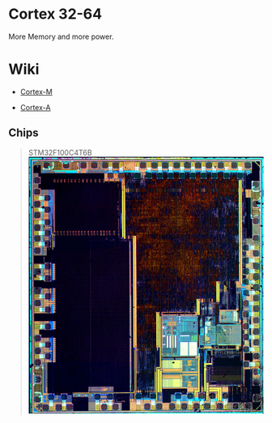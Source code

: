 # Cortex 32-64
More Memory and more power.
# Wiki #
- [ Cortex-M ](https://en.wikipedia.org/wiki/ARM_Cortex-M) 

- [Cortex-A](https://en.wikipedia.org/wiki/ARM_Cortex-A)
## Chips ##
 > STM32F100C4T6B
![ARM](https://github.com/Code-Forge-Lab/Cortex-32/blob/master/images/800px-STM32F100C4T6B-HD.jpg)


